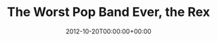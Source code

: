 ---
templateKey: event
guid: 08978e18-6eab-11ea-99c5-002590d1d1b0
date: 2012-10-20T00:00:00+00:00
eventTime: '7-9pm'
title: The Worst Pop Band Ever, the Rex
artist: The Worst Pop Band Ever
city: Toronto
venue: the Rex
group: The Worst Pop Band Ever
guests: Eric St. Laurent and the Return of LEO37
url: http://www.wpbe.bandcamp.com
---